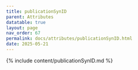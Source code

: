 ```yaml
---
title: publicationSynID
parent: Attributes
datatable: true
layout: page
nav_order: 67
permalink: docs/attributes/publicationSynID.html
date: 2025-05-21
---
```

{% include content/publicationSynID.md %}
